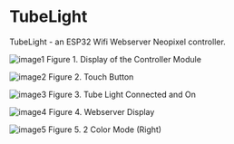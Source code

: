 # TubeLight
TubeLight - an ESP32 Wifi Webserver Neopixel controller.


![image1](https://lh6.googleusercontent.com/rNVdKC7-KZ-ax6ScVdeuzdQm4Knfs7GWDHa1ZIqTQgXKqXcUfXc4_80b8ENqKWCl2UIcQRbkgWNn8BM08ruUJgPLanqjVGntsQO70ZFltZTtCM_sglTrxptuLr-ZF2Rubr9GVeEPWZqPJaGRIIANldVJSyte_mxK_PlI1t7JuDu1R5litkw2e6NxrfSioCWISZorNRrJ6Q)
Figure 1. Display of the Controller Module

![image2](https://lh4.googleusercontent.com/xhs-2xxxkteNCL_n9udhXwQBXhGSAv51mRzaA5zpxpSS9M61BabtuQgP33qLAMpgQidd74iM9bADx7g7ihyIIAb7x_JvajUjMiq1mBGuiqnatxW2E3v6808F8LQk_t_ZHP8GyFZ__wqw1igl-3W3bbM3HaVZKqZ_JvqenpLAO-QMhlKfhTP8W9F-hv7k_kIE5VBEJZbNLQ)
Figure 2. Touch Button

![image3](https://lh3.googleusercontent.com/DEyl7BrsHvltmBYlC3X5GwIKFkbjYEwQ6PXcojXcg6Fe47gxOwLIJHwQGBrK90SReHUPdLKi3FSjTs8epSLlffrFi-ok9ZbSNIA_dE3yltMnuRPh32y1OvNaS4CBnSMAvRQX1nKNoNY8SST5qp1Kw9YN_X3ZeaNnTAUG0m2oNJ-4DAvcRz1UXMCJOIpyA2nYaLUOnzE3Gw)
Figure 3. Tube Light Connected and On

![image4](https://lh5.googleusercontent.com/BfKd2yAULguJcgclqAkeHah15XBLoK7OWMFtI2_du2uYfOH_xzm3RrW_QDkrCk9xH7BGaNG8w6yAssQ1AWyd6_XjI7haLhXq7nWpdy5pUWWR4kc6cWfO7pZDGTxoO58HDagh6lXldfCxvAh44ngelgHvj19zxTwtfsWJrCCQsZDbbZ7X1HetiK-tmyGLBUySRqmztKA0Eg)
Figure 4. Webserver Display

![image5](https://lh4.googleusercontent.com/NGRVm6_0FjJNq80r0b-qHIXLFjQi2Hg3JyKpKLXsUWKgcNQwQPmOiJEVNO7XukqBNKIchBNxJ2dF5KSFlvB3U7EZiUlK-geFcHatyN9Kd8i4vYajPhVilRDjRm44m0bNo5QoTHDjUruvYOt_crMLxS4Mf4VC_mEWyjh8OJvIcwnurmHl5h6arJT0mhJwx5ZOPe5eMUnoiw)
Figure 5. 2 Color Mode (Right)

 
